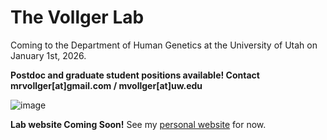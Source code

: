 # The Vollger Lab

Coming to the Department of Human Genetics at the University of Utah on January 1st, 2026.

**Postdoc and graduate student positions available! Contact mrvollger[at]gmail.com / mvollger[at]uw.edu**

![image](https://github.com/user-attachments/assets/f136a653-eb9f-408f-9c25-84d3a3a85acc)

**Lab website Coming Soon!** See my [personal website](https://mrvollger.github.io) for now.


